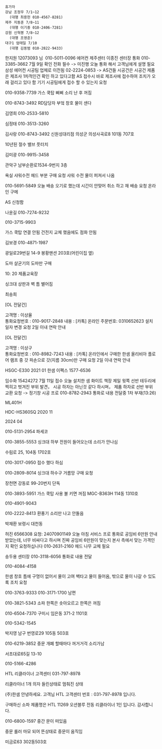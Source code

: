 ```
휴가자
강남 조정우 7/1~12
  (대행 최용헌 010-4567-8281)
제주 지동훈 7/8~11
  (대행 이기중 010-2406-7281)
강원 신혁봉 7/8~12
  (대행 조영준)
대구1 엄태일 7/10
  (대행 김동범 010-2822-9433)
```

한지원 12073093 님  010-5011-0096
에어컨 제주센터 이종진 센터장 통화 010-3385-3662
7월 9일 확인 전화 필수 -> 미진행 오늘 통화 해서 고객님에게 설명 필요
삼성 에어컨 시공팀 업체로 이전됨
02-2224-0853
-> AS건들 시공건은 시공건 제품은 제조사
1차적인건 확인 하고 있다고함
AS 접수시 바로 제조사에 접수하여 조치가 오래 걸리고 있다 함 기기 시공팀에게 접수 할 수 있는지 요청


010-9358-7739
가스 쿡탑 삐삐 소리 난 후 꺼짐

010-8743-3492
RD담당자 부엌 창호 물이 샌다

김영희
010-2533-5810

심정태 010-3513-3260

김사랑 010-8743-3492
신원성대리점
의성군 의성사곡로8 101동 707호


10년된 절수 밸브 풋터치

김미광
010-9915-3458

관악구 남부순환로1534-9번지 3층

욕실 샤워수전 헤드 부분 구매 요청
샤워 수전 물이 퍼져서 나옴


010-5691-5849
오늘 배송 오기로 했는데 시간이 안맞어 취소 하고 재 배송 요청
온라인 구메


AS 신청함

나윤길
010-7274-9232

010-3715-9903

가스 쿡탑 연결 안됨
건전지 교체 했음에도 점화 안됨


김보경 010-4871-1987

광일로29번길 14-9 봉황맨션 203호(어린이집 옆)



도마 살균기의 도마만 구매

10: 20 제품교육장 


싱크대 상판과 벽 틈 별어짐


최송희 


[OL 전달건]  
  
고객명 : 이상율  
통화요청번호 : 010-9017-2848
내용 : [카톡] 온라인 주문번호: 0310652623 설치 일자 변경 요청
2일 이내 연락 안내


[OL 전달건]  
  
고객명 : 이상구  
통화요청번호 : 010-8982-7243
내용 : [카톡] 온라인에서 구매한 한샘 올리비아 플로어 램프 중 갓 파손으로 갓(지름 30cm)만 구매 요청
2일 이내 연락 안내



HSGC-E330 2021 01 한샘 이펙스 1577-6536


임수화 15424272 7월 11일 접수
오늘 설치한 샘 화이트 책장 제일 윗쪽 선반 테두리에 찍히고 벗겨진 부위 발견， 시공 하자는 아닌것 같다 하시며， 제품 하자로 선반 부위 교환 요청 -> 정기창 시공 프로 010-8782-2943 통화로 내용 전달중 1차 부재(13:26)




ML401H

HDC-HS360SQ 2020 11

2024 04


010-5131-2954 파세코

010-3855-5553 
싱크대 하부 
전원이 들어오는데 소리가 안나심

수림로 25, 104동 1702호

010-3017-0950 접수 했다 하심

010-2809-8014
싱크대 하수구 거름망 구매 요청

장천면 강동로 99-20번지 단독


010-3893-5951
가스 쿡탑 사용 불 키면 꺼짐
MGC-B363H
114동 1310호

010-4901-9043


010-2222-8413
환풍기 소리만 나고 안돌음

박재환
보령시 대천동 

허진 6566308
요청: 24070901149
오늘 아침 서비스 프로 통화로 공임비 6만원 안내 받았는데, 너무 비싸다고 하시며 진짜 공임비 6만원이 맞는지 본사 측에서 맞는 가격인지 확인 요청하십니다 
010-2631-2160
헤드 나무 교체 필요

송두용 센터장 010-3118-6056 통화로 내용 전달


010-4084-4158



한샘 창호 틈에 구멍이 없어서 물이 고여 벽타고 물이 들어옴, 밖으로 물이 나갈 수 있도록 조치 요청

010-3763-9333
010-3171-1700 남편


010-3821-5343
소파 한쪽은 솟아오르고 한쪽은 꺼짐 


010-6504-7370
구미시 임은동 371-2 1101호


010-5342-1545

박지영
남구 번영로29 105동 503호




010-6219-3852
중문 개폐 할때마다 꺼거거걱 소리가남 

서초대로65길 13-10


010-5166-4286

HTL 리클라이너 고객센터 031-797-8978

리클라이너 1개 의자 들린상태로 멈춰진 상태

(주)한샘 안녕하세요. 고객님
HTL 고객센터 번호 : 031-797-8978 입니다.

구매하신 소파 제품명은 HTL 11269 오션블루 전동 리클라이너 1인 입니다. 감사합니다.



010-6800-1597
중간 문이 떠있음


중문 롤러 마모 되어 뜬상태로 중문이 움직임

미금로63 302동503호
